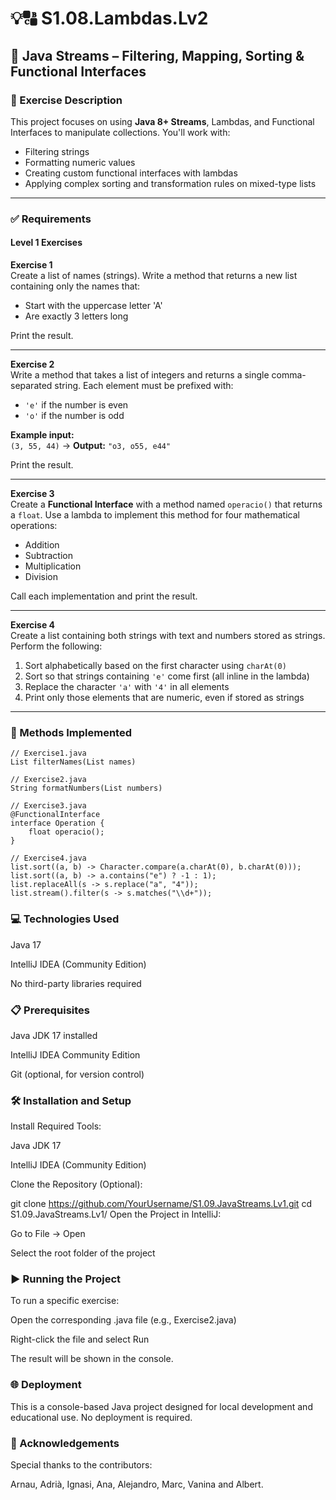 # 💡🔠 S1.08.Lambdas.Lv2

## 📂 Java Streams – Filtering, Mapping, Sorting & Functional Interfaces

### 🧾 Exercise Description

This project focuses on using **Java 8+ Streams**, Lambdas, and Functional Interfaces to manipulate collections. You'll work with:

- Filtering strings
- Formatting numeric values
- Creating custom functional interfaces with lambdas
- Applying complex sorting and transformation rules on mixed-type lists

---

### ✅ Requirements

#### Level 1 Exercises

**Exercise 1**  
Create a list of names (strings). Write a method that returns a new list containing only the names that:

- Start with the uppercase letter 'A'
- Are exactly 3 letters long

Print the result.

---

**Exercise 2**  
Write a method that takes a list of integers and returns a single comma-separated string. Each element must be prefixed with:

- `'e'` if the number is even  
- `'o'` if the number is odd  

**Example input:**  
`(3, 55, 44)` → **Output:** `"o3, o55, e44"`

Print the result.

---

**Exercise 3**  
Create a **Functional Interface** with a method named `operacio()` that returns a `float`. Use a lambda to implement this method for four mathematical operations:

- Addition
- Subtraction
- Multiplication
- Division

Call each implementation and print the result.

---

**Exercise 4**  
Create a list containing both strings with text and numbers stored as strings. Perform the following:

1. Sort alphabetically based on the first character using `charAt(0)`
2. Sort so that strings containing `'e'` come first (all inline in the lambda)
3. Replace the character `'a'` with `'4'` in all elements
4. Print only those elements that are numeric, even if stored as strings

---

### 🔨 Methods Implemented

```
// Exercise1.java
List filterNames(List names)

// Exercise2.java
String formatNumbers(List numbers)

// Exercise3.java
@FunctionalInterface
interface Operation {
    float operacio();
}

// Exercise4.java
list.sort((a, b) -> Character.compare(a.charAt(0), b.charAt(0)));
list.sort((a, b) -> a.contains("e") ? -1 : 1);
list.replaceAll(s -> s.replace("a", "4"));
list.stream().filter(s -> s.matches("\\d+"));
```

### 💻 Technologies Used
Java 17

IntelliJ IDEA (Community Edition)

No third-party libraries required

### 📋 Prerequisites
Java JDK 17 installed

IntelliJ IDEA Community Edition

Git (optional, for version control)

### 🛠️ Installation and Setup
Install Required Tools:

Java JDK 17

IntelliJ IDEA (Community Edition)

Clone the Repository (Optional):


git clone https://github.com/YourUsername/S1.09.JavaStreams.Lv1.git
cd S1.09.JavaStreams.Lv1/
Open the Project in IntelliJ:

Go to File → Open

Select the root folder of the project

### ▶️ Running the Project
To run a specific exercise:

Open the corresponding .java file (e.g., Exercise2.java)

Right-click the file and select Run

The result will be shown in the console.

### 🌐 Deployment
This is a console-based Java project designed for local development and educational use. No deployment is required.

### 🤝 Acknowledgements
Special thanks to the contributors:

Arnau, Adrià, Ignasi, Ana, Alejandro, Marc, Vanina and Albert.
